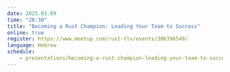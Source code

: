 ```yaml
---
date: 2025.03.09
time: "20:30"
title: "Becoming a Rust Champion: Leading Your Team to Success"
online: true
register: https://www.meetup.com/rust-tlv/events/306396549/
language: Hebrew
schedule:
    - presentations/becoming-a-rust-champion-leading-your-team-to-success-virtual.md
---
```




